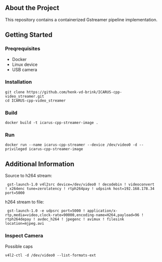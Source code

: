 ## About the Project
This repository contains a containerized Gstreamer pipeline implementation.

## Getting Started

### Preqrequisites
- Docker
- Linux device
- USB camera

### Installation
```
git clone https://github.com/henk-vd-brink/ICARUS-cpp-video_streamer.git
cd ICARUS-cpp-video_streamer
```

### Build
```
docker build -t icarus-cpp-streamer-image .
```

### Run
```
docker run --name icarus-cpp-streamer --device /dev/video0 -d --privileged icarus-cpp-streamer-image
```

## Additional Information

Source to h264 stream:
```
 gst-launch-1.0 v4l2src device=/dev/video0 ! decodebin ! videoconvert ! x264enc tune=zerolatency ! rtph264pay ! udpsink host=192.168.178.34 port=5000
```
 
h264 stream to file:
```
 gst-launch-1.0 -e udpsrc port=5000 ! application/x-rtp,media=video,clock-rate=90000,encoding-name=H264,payload=96 ! rtph264depay ! avdec_h264 ! jpegenc ! avimux ! filesink location=mjpeg.avi
```

### Inspect Camera

Possible caps
```
v4l2-ctl -d /dev/video0 --list-formats-ext
```
